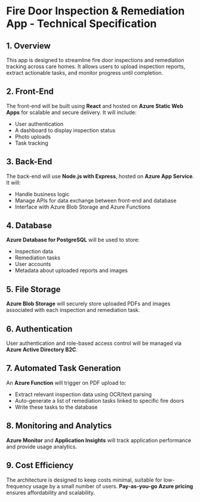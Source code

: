 
# Fire Door Inspection & Remediation App - Technical Specification

## 1. Overview

This app is designed to streamline fire door inspections and remediation tracking across care homes. It allows users to upload inspection reports, extract actionable tasks, and monitor progress until completion.

## 2. Front-End

The front-end will be built using **React** and hosted on **Azure Static Web Apps** for scalable and secure delivery. It will include:

- User authentication  
- A dashboard to display inspection status  
- Photo uploads  
- Task tracking  

## 3. Back-End

The back-end will use **Node.js with Express**, hosted on **Azure App Service**. It will:

- Handle business logic  
- Manage APIs for data exchange between front-end and database  
- Interface with Azure Blob Storage and Azure Functions  

## 4. Database

**Azure Database for PostgreSQL** will be used to store:

- Inspection data  
- Remediation tasks  
- User accounts  
- Metadata about uploaded reports and images  

## 5. File Storage

**Azure Blob Storage** will securely store uploaded PDFs and images associated with each inspection and remediation task.

## 6. Authentication

User authentication and role-based access control will be managed via **Azure Active Directory B2C**.

## 7. Automated Task Generation

An **Azure Function** will trigger on PDF upload to:

- Extract relevant inspection data using OCR/text parsing  
- Auto-generate a list of remediation tasks linked to specific fire doors  
- Write these tasks to the database  

## 8. Monitoring and Analytics

**Azure Monitor** and **Application Insights** will track application performance and provide usage analytics.

## 9. Cost Efficiency

The architecture is designed to keep costs minimal, suitable for low-frequency usage by a small number of users. **Pay-as-you-go Azure pricing** ensures affordability and scalability.
